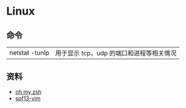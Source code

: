 # Linux

## 命令

|                |                                          |
| :------------- | :--------------------------------------- |
| netstat -tunlp | 用于显示 tcp，udp 的端口和进程等相关情况 |

## 资料

- [oh my zsh](https://github.com/ohmyzsh/ohmyzsh)
- [spf13-vim](https://github.com/spf13/spf13-vim)
